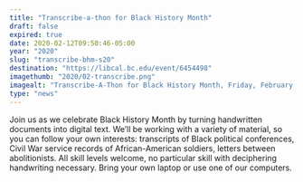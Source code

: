 ```yaml
---
title: "Transcribe-a-thon for Black History Month"
draft: false
expired: true
date: 2020-02-12T09:50:46-05:00
year: "2020"
slug: "transcribe-bhm-s20"
destination: "https://libcal.bc.edu/event/6454498"
imagethumb: "2020/02-transcribe.png"
imagealt: "Transcribe-A-Thon for Black History Month, Friday, February 21, 2020, 1:00pm - 3:00pm, Digital Studio Conference Space O'Neill Library"
type: "news"
---
```


Join us as we celebrate Black History Month by turning handwritten documents into digital text. We’ll be working with a variety of material, so you can follow your own interests: transcripts of Black political conferences, Civil War service records of African-American soldiers, letters between abolitionists. All skill levels welcome, no particular skill with deciphering handwriting necessary. Bring your own laptop or use one of our computers.